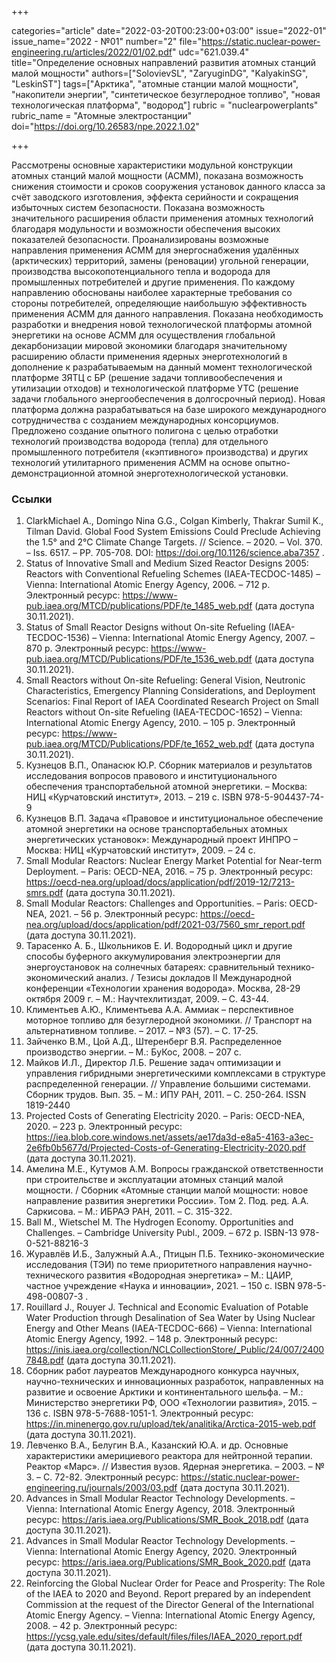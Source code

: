 +++

categories="article"
date="2022-03-20T00:23:00+03:00"
issue="2022-01"
issue_name="2022 - №01"
number="2"
file="https://static.nuclear-power-engineering.ru/articles/2022/01/02.pdf"
udc="621.039.4"
title="Определение основных направлений развития атомных станций малой мощности"
authors=["SolovievSL", "ZaryuginDG", "KalyakinSG", "LeskinST"]
tags=["Арктика", "атомные станции малой мощности", "накопители энергии", "синтетическое безуглеродное топливо", "новая технологическая платформа", "водород"]
rubric = "nuclearpowerplants"
rubric_name = "Aтомные электростанции"
doi="https://doi.org/10.26583/npe.2022.1.02"

+++

Рассмотрены основные характеристики модульной конструкции атомных станций малой мощности (АСММ), показана возможность снижения стоимости и сроков сооружения установок данного класса за счёт заводского изготовления, эффекта серийности и сокращения избыточных систем безопасности. Показана возможность значительного расширения области применения атомных технологий благодаря модульности и возможности обеспечения высоких показателей безопасности. Проанализированы возможные направления применения АСММ для энергоснабжения удалённых (арктических) территорий, замены (реновации) угольной генерации, производства высокопотенциального тепла и водорода для промышленных потребителей и другие применения. По каждому направлению обоснованы наиболее характерные требования со стороны потребителей, определяющие наибольшую эффективность применения АСММ для данного направления. Показана необходимость разработки и внедрения новой технологической платформы атомной энергетики на основе АСММ для осуществления глобальной декарбонизации мировой экономики благодаря значительному расширению области применения ядерных энерготехнологий в дополнение к разрабатываемым на данный момент технологической платформе ЗЯТЦ с БР (решение задачи топливообеспечения и утилизации отходов) и технологической платформе УТС (решение задачи глобального энергообеспечения в долгосрочный период). Новая платформа должна разрабатываться на базе широкого международного сотрудничества с созданием международных консорциумов. Предложено создание опытного полигона с целью отработки технологий производства водорода (тепла) для отдельного промышленного потребителя («кэптивного» производства) и других технологий утилитарного применения АСММ на основе опытно-демонстрационной атомной энерготехнологической установки.

### Ссылки

1. ClarkMichael A., Domingo Nina G.G., Colgan Kimberly, Thakrar Sumil K., Tilman David. Global Food System Emissions Could Preclude Achieving the 1.5° and 2°C Climate Change Targets. // Science. – 2020. – Vol. 370. – Iss. 6517. – PP. 705-708. DOI: https://doi.org/10.1126/science.aba7357 .
2. Status of Innovative Small and Medium Sized Reactor Designs 2005: Reactors with Conventional Refueling Schemes (IAEA-TECDOC-1485) – Vienna: International Atomic Energy Agency, 2006. – 712 p. Электронный ресурс: https://www-pub.iaea.org/MTCD/publications/PDF/te_1485_web.pdf (дата доступа 30.11.2021).
3. Status of Small Reactor Designs without On-site Refueling (IAEA-TECDOC-1536) – Vienna: International Atomic Energy Agency, 2007. – 870 p. Электронный ресурс: https://www-pub.iaea.org/MTCD/Publications/PDF/te_1536_web.pdf (дата доступа 30.11.2021).
4. Small Reactors without On-site Refueling: General Vision, Neutronic Characteristics, Emergency Planning Considerations, and Deployment Scenarios: Final Report of IAEA Coordinated Research Project on Small Reactors without On-site Refueling (IAEA-TECDOC-1652) – Vienna: International Atomic Energy Agency, 2010. – 105 p. Электронный ресурс: https://www-pub.iaea.org/MTCD/Publications/PDF/te_1652_web.pdf (дата доступа 30.11.2021).
5. Кузнецов В.П., Опанасюк Ю.Р. Сборник материалов и результатов исследования вопросов правового и институционального обеспечения транспортабельной атомной энергетики. – Москва: НИЦ «Курчатовский институт», 2013. – 219 с. ISBN 978-5-904437-74-9
6. Кузнецов В.П. Задача «Правовое и институциональное обеспечение атомной энергетики на основе транспортабельных атомных энергетических установок»: Международный проект ИНПРО – Москва: НИЦ «Курчатовский институт», 2009. – 24 с.
7. Small Modular Reactors: Nuclear Energy Market Potential for Near-term Deployment. – Paris: OECD-NEA, 2016. – 75 р. Электронный ресурс: https://oecd-nea.org/upload/docs/application/pdf/2019-12/7213-smrs.pdf (дата доступа 30.11.2021).
8. Small Modular Reactors: Challenges and Opportunities. – Paris: OECD-NEA, 2021. – 56 р. Электронный ресурс: https://oecd-nea.org/upload/docs/application/pdf/2021-03/7560_smr_report.pdf (дата доступа 30.11.2021).
9. Тарасенко А. Б., Школьников Е. И. Водородный цикл и другие способы буферного аккумулирования электроэнергии для энергоустановок на солнечных батареях: сравнительный технико-экономический анализ. / Тезисы докладов II Международной конференции «Технологии хранения водорода». Москва, 28-29 октября 2009 г. – М.: Научтехлитиздат, 2009. – С. 43-44.
10. Климентьев А.Ю., Климентьева А.А. Аммиак – перспективное моторное топливо для безуглеродной экономики. // Транспорт на альтернативном топливе. – 2017. – №3 (57). – С. 17-25.
11. Зайченко В.М., Цой А.Д., Штеренберг В.Я. Распределенное производство энергии. – М.: БуКос, 2008. – 207 с.
12. Майков И.Л., Директор Л.Б. Решение задач оптимизации и управления гибридными энергетическими комплексами в структуре распределенной генерации. // Управление большими системами. Сборник трудов. Вып. 35. – М.: ИПУ РАН, 2011. – С. 250-264. ISSN 1819-2440
13. Projected Costs of Generating Electricity 2020. – Paris: OECD-NEA, 2020. – 223 р. Электронный ресурс: https://iea.blob.core.windows.net/assets/ae17da3d-e8a5-4163-a3ec-2e6fb0b5677d/Projected-Costs-of-Generating-Electricity-2020.pdf (дата доступа 30.11.2021).
14. Амелина М.Е., Кутумов А.М. Вопросы гражданской ответственности при строительстве и эксплуатации атомных станций малой мощности. / Сборник «Атомные станции малой мощности: новое направление развития энергетики России». Том 2. Под. ред. А.А. Саркисова. – М.: ИБРАЭ РАН, 2011. – С. 315-322.
15. Ball M., Wietschel M. The Hydrogen Economy. Opportunities and Challenges. – Cambridge University Publ., 2009. – 672 p. ISBN-13 978-0-521-88216-3
16. Журавлёв И.Б., Залужный А.А., Птицын П.Б. Технико-экономические исследования (ТЭИ) по теме приоритетного направления научно-технического развития «Водородная энергетика» – М.: ЦАИР, частное учреждение «Наука и инновации», 2021. – 150 с. ISBN 978-5-498-00807-3 .
17. Rouillard J., Rouyer J. Technical and Economic Evaluation of Potable Water Production through Desalination of Sea Water by Using Nuclear Energy and Other Means (IAEA-TECDOC-666) – Vienna: International Atomic Energy Agency, 1992. – 148 p. Электронный ресурс: https://inis.iaea.org/collection/NCLCollectionStore/_Public/24/007/24007848.pdf (дата доступа 30.11.2021).
18. Сборник работ лауреатов Международного конкурса научных, научно-технических и инновационных разработок, направленных на развитие и освоение Арктики и континентального шельфа. – М.: Министерство энергетики РФ, ООО «Технологии развития», 2015. – 136 c. ISBN 978-5-7688-1051-1. Электронный ресурс: https://in.minenergo.gov.ru/upload/tek/analitika/Arctica-2015-web.pdf (дата доступа 30.11.2021).
19. Левченко В.А., Белугин В.А., Казанский Ю.А. и др. Основные характеристики америциевого реактора для нейтронной терапии. Реактор «Марс». // Известия вузов. Ядерная энергетика. – 2003. – № 3. – C. 72-82. Электронный ресурс: https://static.nuclear-power-engineering.ru/journals/2003/03.pdf (дата доступа 30.11.2021).
20. Advances in Small Modular Reactor Technology Developments. – Vienna: International Atomic Energy Agency, 2018. Электронный ресурс: https://aris.iaea.org/Publications/SMR_Book_2018.pdf (дата доступа 30.11.2021).
21. Advances in Small Modular Reactor Technology Developments. – Vienna: International Atomic Energy Agency, 2020. Электронный ресурс: https://aris.iaea.org/Publications/SMR_Book_2020.pdf (дата доступа 30.11.2021).
22. Reinforcing the Global Nuclear Order for Peace and Prosperity: The Role of the IAEA to 2020 and Beyond. Report prepared by an independent Commission at the request of the Director General of the International Atomic Energy Agency. – Vienna: International Atomic Energy Agency, 2008. – 42 p. Электронный ресурс: https://ycsg.yale.edu/sites/default/files/files/IAEA_2020_report.pdf (дата доступа 30.11.2021).